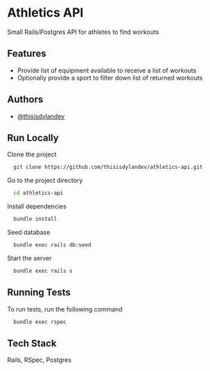 
# Athletics API

Small Rails/Postgres API for athletes to find workouts


## Features

- Provide list of equipment available to receive a list of workouts
- Optionally provide a sport to filter down list of returned workouts

  
## Authors

- [@thisisdylandev](https://www.github.com/thisisdylandev)

  
## Run Locally

Clone the project

```bash
  git clone https://github.com/thisisdylandev/athletics-api.git
```

Go to the project directory

```bash
  cd athletics-api
```

Install dependencies

```bash
  bundle install
```

Seed database
```bash
  bundle exec rails db:seed
```

Start the server

```bash
  bundle exec rails s
```

  
## Running Tests

To run tests, run the following command

```bash
  bundle exec rspec
```

  
## Tech Stack

Rails, RSpec, Postgres

  